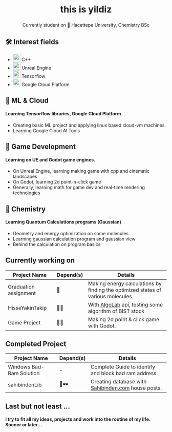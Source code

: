 <h1 align="center">this is yildiz</h1>

### 

<p align="center">Currently student on 🫎 Hacettepe University, Chemistry BSc</p>

### 

## 🛠️ Interest fields

- <img src="https://cdn.jsdelivr.net/gh/devicons/devicon/icons/cplusplus/cplusplus-original.svg" height="23" alt="cplusplus logo"  /><span> C++</span>
- <img src="https://cdn.jsdelivr.net/gh/devicons/devicon/icons/unrealengine/unrealengine-original.svg" height="23" alt="unrealengine logo"  /><span> Unreal Engine</span>
- <img src="https://cdn.jsdelivr.net/gh/devicons/devicon/icons/tensorflow/tensorflow-original.svg" height="23" alt="tensorflow logo"  /> <span>Tensorflow</span>
- <img src="https://cdn.jsdelivr.net/gh/devicons/devicon/icons/googlecloud/googlecloud-original.svg" height="23" alt="googlecloud logo"  /> <span>Google Cloud Platform</span>

## 🧠 ML & Cloud

#### Learning Tensorflow libraries, Google Cloud Platform

- Creating basic ML project and applying linux based cloud-vm machines.
- Learning Google Cloud AI Tools

## 👾 Game Development

#### Learning on UE and Godot game engines.

- On Unreal Engine, learning making game with cpp and cinematic landscapes
- On Godot, learning 2d point-n-click game
- Generally, learning math for game dev and real-time rendering technologies

## 🧪 Chemistry

#### Learning Quantum Calculations programs (Gaussian)

- Geometry and energy optimization on some molecules
- Learning gaussian calculation program and gaussian view
- Behind the calculation on program basics

## Currently working on


| Project Name          | Depend(s) | Details                                                                                                  |
| --------------------- | --------- | -------------------------------------------------------------------------------------------------------- |
| Graduation assignment | 🧪        | Making energy calculations by finding the optimized states of various molecules                          |
| HisseYakinTakip       | 🐍🚪      | With [AlgoLab](https://algolab.com.tr/ApiService) api, testing some algorithm of BIST stock                                |
| Game Project          | 🐍👾      | Making 2d point & click game with Godot.                                                                 |

## Completed Project


| Project Name             | Depend(s) | Details                                              |
| ------------------------ | --------- | ---------------------------------------------------- |
| Windows Bad-Ram Solution | -         | Complete Guide to identify and block bad ram address. |
| sahibindenLib            | 🐍🕶️     | Creating database with [Sahibinden.com](sahibinden.com) house posts.                                 |

## Last but not least ...

#### I try to fit all my ideas, projects and work into the routine of my life. Sooner or later...
